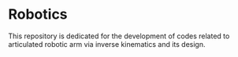 # Robotics
This repository is dedicated for the development of codes related to articulated robotic arm via inverse kinematics and its design.
